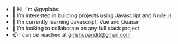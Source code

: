 - 👋 Hi, I’m @gvplabs
- 👀 I’m interested in building projects using Javascript and Node.js
- 🌱 I’m currently learning Javascript, Vue and Quasar
- 💞️ I’m looking to collaborate on any full stack project
- 📫 I can be reached at girishvpandit@gmail.com

<!---
gvplabs/gvplabs is a ✨ special ✨ repository because its `README.md` (this file) appears on your GitHub profile.
You can click the Preview link to take a look at your changes.
--->
